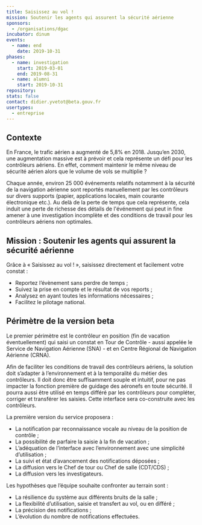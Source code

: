 ```yaml
---
title: Saisissez au vol !
mission: Soutenir les agents qui assurent la sécurité aérienne
sponsors:
  - /organisations/dgac
incubator: dinum
events:
  - name: end
    date: 2019-10-31
phases:
  - name: investigation
    start: 2019-03-01
    end: 2019-08-31
  - name: alumni
    start: 2019-10-31
repository:
stats: false
contact: didier.yvetot@beta.gouv.fr
usertypes:
  - entreprise
---
```


## Contexte

En France, le trafic aérien a augmenté de 5,8% en 2018. Jusqu’en 2030, une augmentation massive est à prévoir et cela représente un défi pour les contrôleurs aériens. En effet, comment maintenir le même niveau de sécurité aérien alors que le volume de vols se multiplie ?

Chaque année, environ 25 000 événements relatifs notamment à la sécurité de la navigation aérienne sont reportés manuellement par les contrôleurs sur divers supports (papier, applications locales, main courante électronique etc.). Au delà de la perte de temps que cela représente, cela induit une perte de richesse des détails de l'événement qui peut in fine amener à une investigation incomplète et des conditions de travail pour les contrôleurs aériens non optimales.

## Mission : Soutenir les agents qui assurent la sécurité aérienne

Grâce à « Saisissez au vol ! », saisissez directement et facilement votre constat :

- Reportez l’évènement sans perdre de temps ;
- Suivez la prise en compte et le résultat de vos reports ;
- Analysez en ayant toutes les informations nécessaires ;
- Facilitez le pilotage national.

## Périmètre de la version beta

Le premier périmètre est le contrôleur en position (fin de vacation éventuellement) qui saisi un constat en Tour de Contrôle - aussi appelée le Service de Navigation Aérienne (SNA) - et en Centre Régional de Navigation Aérienne (CRNA).

Afin de faciliter les conditions de travail des contrôleurs aériens, la solution doit s’adapter à l’environnement et à la temporalité du métier des contrôleurs. Il doit donc être suffisamment souple et intuitif, pour ne pas impacter la fonction première de guidage des aéronefs en toute sécurité. Il pourra aussi être utilisé en temps différé par les contrôleurs pour compléter, corriger et transférer les saisies. Cette interface sera co-construite avec les contrôleurs.

La première version du service proposera :

- La notification par reconnaissance vocale au niveau de la position de contrôle ;
- La possibilité de parfaire la saisie à la fin de vacation ;
- L’adéquation de l’interface avec l’environnement avec une simplicité d’utilisation ;
- La suivi et état d’avancement des notifications déposées ;
- La diffusion vers le Chef de tour ou Chef de salle (CDT/CDS) ;
- La diffusion vers les investigateurs.

Les hypothèses que l’équipe souhaite confronter au terrain sont :

- La résilience du système aux différents bruits de la salle ;
- La flexibilité d’utilisation, saisie et transfert au vol, ou en différé ;
- La précision des notifications ;
- L’évolution du nombre de notifications effectuées.
